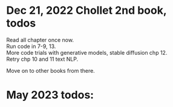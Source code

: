 # Dec 21, 2022 Chollet 2nd book, todos

Read all chapter once now.  
Run code in 7-9, 13.  
More code trials with generative models, stable diffusion chp 12.  
Retry chp 10 and 11 text NLP.  

Move on to other books from there. 

# May 2023 todos:  






